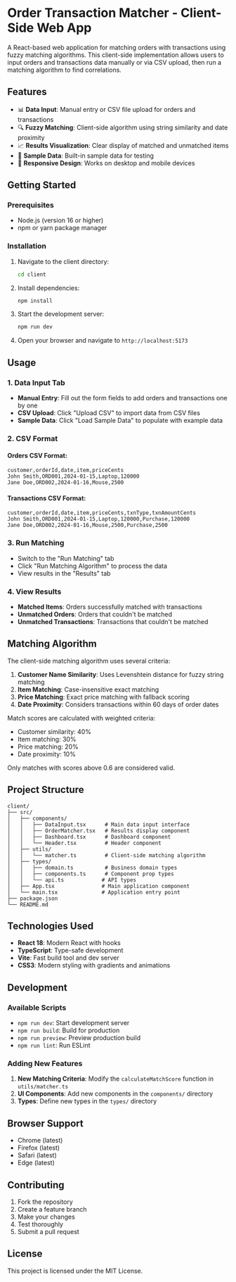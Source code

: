 # Order Transaction Matcher - Client-Side Web App

A React-based web application for matching orders with transactions using fuzzy matching algorithms. This client-side implementation allows users to input orders and transactions data manually or via CSV upload, then run a matching algorithm to find correlations.

## Features

- 📊 **Data Input**: Manual entry or CSV file upload for orders and transactions
- 🔍 **Fuzzy Matching**: Client-side algorithm using string similarity and date proximity
- 📈 **Results Visualization**: Clear display of matched and unmatched items
- 🎯 **Sample Data**: Built-in sample data for testing
- 📱 **Responsive Design**: Works on desktop and mobile devices

## Getting Started

### Prerequisites

- Node.js (version 16 or higher)
- npm or yarn package manager

### Installation

1. Navigate to the client directory:
   ```bash
   cd client
   ```

2. Install dependencies:
   ```bash
   npm install
   ```

3. Start the development server:
   ```bash
   npm run dev
   ```

4. Open your browser and navigate to `http://localhost:5173`

## Usage

### 1. Data Input Tab
- **Manual Entry**: Fill out the form fields to add orders and transactions one by one
- **CSV Upload**: Click "Upload CSV" to import data from CSV files
- **Sample Data**: Click "Load Sample Data" to populate with example data

### 2. CSV Format

#### Orders CSV Format:
```csv
customer,orderId,date,item,priceCents
John Smith,ORD001,2024-01-15,Laptop,120000
Jane Doe,ORD002,2024-01-16,Mouse,2500
```

#### Transactions CSV Format:
```csv
customer,orderId,date,item,priceCents,txnType,txnAmountCents
John Smith,ORD001,2024-01-15,Laptop,120000,Purchase,120000
Jane Doe,ORD002,2024-01-16,Mouse,2500,Purchase,2500
```

### 3. Run Matching
- Switch to the "Run Matching" tab
- Click "Run Matching Algorithm" to process the data
- View results in the "Results" tab

### 4. View Results
- **Matched Items**: Orders successfully matched with transactions
- **Unmatched Orders**: Orders that couldn't be matched
- **Unmatched Transactions**: Transactions that couldn't be matched

## Matching Algorithm

The client-side matching algorithm uses several criteria:

1. **Customer Name Similarity**: Uses Levenshtein distance for fuzzy string matching
2. **Item Matching**: Case-insensitive exact matching
3. **Price Matching**: Exact price matching with fallback scoring
4. **Date Proximity**: Considers transactions within 60 days of order dates

Match scores are calculated with weighted criteria:
- Customer similarity: 40%
- Item matching: 30%
- Price matching: 20%
- Date proximity: 10%

Only matches with scores above 0.6 are considered valid.

## Project Structure

```
client/
├── src/
│   ├── components/
│   │   ├── DataInput.tsx      # Main data input interface
│   │   ├── OrderMatcher.tsx   # Results display component
│   │   ├── Dashboard.tsx      # Dashboard component
│   │   └── Header.tsx         # Header component
│   ├── utils/
│   │   └── matcher.ts         # Client-side matching algorithm
│   ├── types/
│   │   ├── domain.ts          # Business domain types
│   │   ├── components.ts      # Component prop types
│   │   └── api.ts            # API types
│   ├── App.tsx               # Main application component
│   └── main.tsx              # Application entry point
├── package.json
└── README.md
```

## Technologies Used

- **React 18**: Modern React with hooks
- **TypeScript**: Type-safe development
- **Vite**: Fast build tool and dev server
- **CSS3**: Modern styling with gradients and animations

## Development

### Available Scripts

- `npm run dev`: Start development server
- `npm run build`: Build for production
- `npm run preview`: Preview production build
- `npm run lint`: Run ESLint

### Adding New Features

1. **New Matching Criteria**: Modify the `calculateMatchScore` function in `utils/matcher.ts`
2. **UI Components**: Add new components in the `components/` directory
3. **Types**: Define new types in the `types/` directory

## Browser Support

- Chrome (latest)
- Firefox (latest)
- Safari (latest)
- Edge (latest)

## Contributing

1. Fork the repository
2. Create a feature branch
3. Make your changes
4. Test thoroughly
5. Submit a pull request

## License

This project is licensed under the MIT License.
